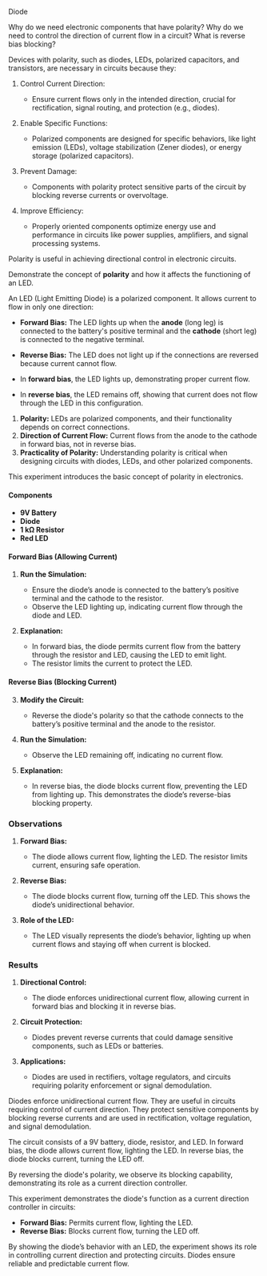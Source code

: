 Diode

Why do we need electronic components that have polarity?
Why do we need to control the direction of current flow in a circuit?
What is reverse bias blocking?

Devices with polarity, such as diodes, LEDs, polarized capacitors, and transistors, are necessary in circuits because they:

1. Control Current Direction:
   - Ensure current flows only in the intended direction, crucial for rectification, signal routing, and protection (e.g., diodes).

2. Enable Specific Functions:
   - Polarized components are designed for specific behaviors, like light emission (LEDs), voltage stabilization (Zener diodes), or energy storage (polarized capacitors).

3. Prevent Damage:
   - Components with polarity protect sensitive parts of the circuit by blocking reverse currents or overvoltage.

4. Improve Efficiency:
   - Properly oriented components optimize energy use and performance in circuits like power supplies, amplifiers, and signal processing systems.

Polarity is useful in achieving directional control in electronic circuits.


Demonstrate the concept of **polarity** and how it affects the functioning of an LED.

An LED (Light Emitting Diode) is a polarized component. It allows current to flow in only one direction:
- **Forward Bias:** The LED lights up when the **anode** (long leg) is connected to the battery's positive terminal and the **cathode** (short leg) is connected to the negative terminal.
- **Reverse Bias:** The LED does not light up if the connections are reversed because current cannot flow.


- In **forward bias**, the LED lights up, demonstrating proper current flow.
- In **reverse bias**, the LED remains off, showing that current does not flow through the LED in this configuration.

1. **Polarity:** LEDs are polarized components, and their functionality depends on correct connections.
2. **Direction of Current Flow:** Current flows from the anode to the cathode in forward bias, not in reverse bias.
3. **Practicality of Polarity:** Understanding polarity is critical when designing circuits with diodes, LEDs, and other polarized components.

This experiment introduces the basic concept of polarity in electronics.

#### Components

- **9V Battery**
- **Diode**
- **1 kΩ Resistor**
- **Red LED**

#### Forward Bias (Allowing Current)

1. **Run the Simulation:**
   - Ensure the diode’s anode is connected to the battery’s positive terminal and the cathode to the resistor.
   - Observe the LED lighting up, indicating current flow through the diode and LED.

2. **Explanation:**
   - In forward bias, the diode permits current flow from the battery through the resistor and LED, causing the LED to emit light.
   - The resistor limits the current to protect the LED.

#### Reverse Bias (Blocking Current)

3. **Modify the Circuit:**
   - Reverse the diode's polarity so that the cathode connects to the battery’s positive terminal and the anode to the resistor.

4. **Run the Simulation:**
   - Observe the LED remaining off, indicating no current flow.

5. **Explanation:**
   - In reverse bias, the diode blocks current flow, preventing the LED from lighting up. This demonstrates the diode’s reverse-bias blocking property.

### **Observations**

1. **Forward Bias:**
   - The diode allows current flow, lighting the LED. The resistor limits current, ensuring safe operation.

2. **Reverse Bias:**
   - The diode blocks current flow, turning off the LED. This shows the diode’s unidirectional behavior.

3. **Role of the LED:**
   - The LED visually represents the diode’s behavior, lighting up when current flows and staying off when current is blocked.

### Results

1. **Directional Control:**
   - The diode enforces unidirectional current flow, allowing current in forward bias and blocking it in reverse bias.

2. **Circuit Protection:**
   - Diodes prevent reverse currents that could damage sensitive components, such as LEDs or batteries.

3. **Applications:**
   - Diodes are used in rectifiers, voltage regulators, and circuits requiring polarity enforcement or signal demodulation.

Diodes enforce unidirectional current flow. They are useful in circuits requiring control of current direction. They protect sensitive components by blocking reverse currents and are used in rectification, voltage regulation, and signal demodulation.

The circuit consists of a 9V battery, diode, resistor, and LED. In forward bias, the diode allows current flow, lighting the LED. In reverse bias, the diode blocks current, turning the LED off.

By reversing the diode's polarity, we observe its blocking capability, demonstrating its role as a current direction controller.

This experiment demonstrates the diode's function as a current direction controller in circuits:

- **Forward Bias:** Permits current flow, lighting the LED.
- **Reverse Bias:** Blocks current flow, turning the LED off.

By showing the diode’s behavior with an LED, the experiment shows its role in controlling current direction and protecting circuits. Diodes ensure reliable and predictable current flow.
